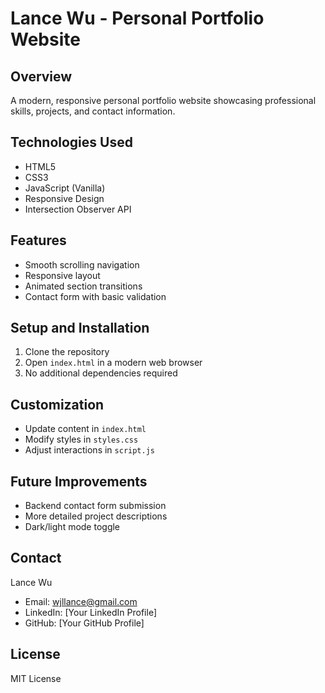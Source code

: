 # Lance Wu - Personal Portfolio Website

## Overview
A modern, responsive personal portfolio website showcasing professional skills, projects, and contact information.

## Technologies Used
- HTML5
- CSS3
- JavaScript (Vanilla)
- Responsive Design
- Intersection Observer API

## Features
- Smooth scrolling navigation
- Responsive layout
- Animated section transitions
- Contact form with basic validation

## Setup and Installation
1. Clone the repository
2. Open `index.html` in a modern web browser
3. No additional dependencies required

## Customization
- Update content in `index.html`
- Modify styles in `styles.css`
- Adjust interactions in `script.js`

## Future Improvements
- Backend contact form submission
- More detailed project descriptions
- Dark/light mode toggle

## Contact
Lance Wu
- Email: wjllance@gmail.com
- LinkedIn: [Your LinkedIn Profile]
- GitHub: [Your GitHub Profile]

## License
MIT License
